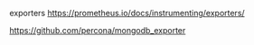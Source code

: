 exporters
https://prometheus.io/docs/instrumenting/exporters/

https://github.com/percona/mongodb_exporter

